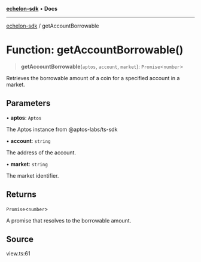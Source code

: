 [**echelon-sdk**](../README.md) • **Docs**

***

[echelon-sdk](../globals.md) / getAccountBorrowable

# Function: getAccountBorrowable()

> **getAccountBorrowable**(`aptos`, `account`, `market`): `Promise`\<`number`\>

Retrieves the borrowable amount of a coin for a specified account in a market.

## Parameters

• **aptos**: `Aptos`

The Aptos instance from @aptos-labs/ts-sdk

• **account**: `string`

The address of the account.

• **market**: `string`

The market identifier.

## Returns

`Promise`\<`number`\>

A promise that resolves to the borrowable amount.

## Source

view.ts:61
